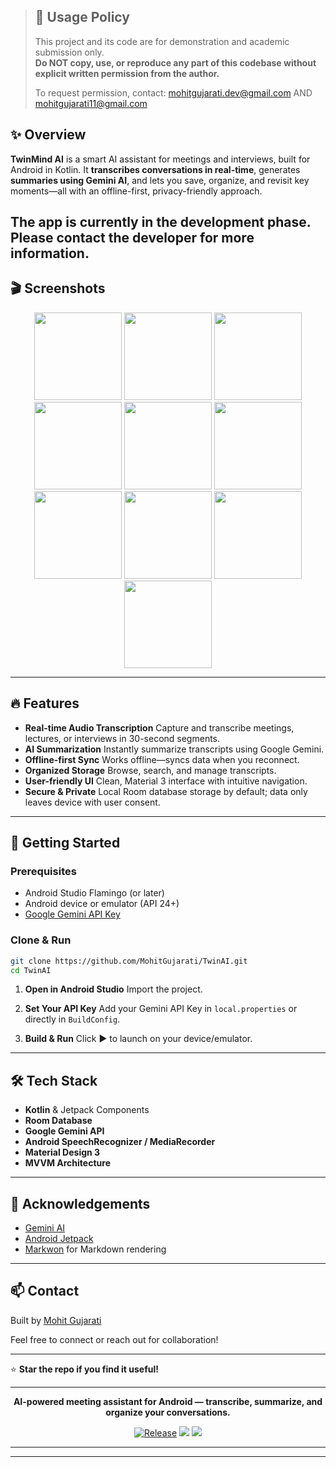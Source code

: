 
> ## 🚫 Usage Policy
> This project and its code are for demonstration and academic submission only.  
> **Do NOT copy, use, or reproduce any part of this codebase without explicit written permission from the author.**
>
> To request permission, contact: [mohitgujarati.dev@gmail.com](mailto:mohitgujarati.dev@gmail.com)
> AND
> [mohitgujarati11@gmail.com](mailto:mohitgujarati11@gmail.com)


## ✨ Overview

**TwinMind AI** is a smart AI assistant for meetings and interviews, built for Android in Kotlin.
It **transcribes conversations in real-time**, generates **summaries using Gemini AI**, and lets you save, organize, and revisit key moments—all with an offline-first, privacy-friendly approach.

The app is currently in the development phase. Please contact the developer for more information.
---

## 🎬 Screenshots

<p align="center">
      <img src="https://github.com/user-attachments/assets/eea44f78-fe36-4262-8f4e-89f943f3745c" width="140"/> 
      <img src="https://github.com/user-attachments/assets/4201e8fe-3389-4285-baa1-00c1205cfa9d" width="140"/>
      <img src="https://github.com/user-attachments/assets/947cad03-5c0e-4606-a26b-c5fa6d39b1f6" width="140"/>
      <img src="https://github.com/user-attachments/assets/ba3901cb-5de2-4106-91d2-e00e59035a66" width="140"/>
      <img src="https://github.com/user-attachments/assets/f05f6671-992f-426c-a339-6c190a832eef" width="140"/>
      <img src="https://github.com/user-attachments/assets/88574bb7-45a3-4e32-b618-8eed80f6795a" width="140"/>
      <img src="https://github.com/user-attachments/assets/ea656e08-b153-41d3-98e5-49bf2807b5c4" width="140"/>
      <img src="https://github.com/user-attachments/assets/5c3781ee-3dfa-4d5e-86a7-9145742187d5" width="140"/>
      <img src="https://github.com/user-attachments/assets/23302cc1-9b7b-401a-b92e-96751feafa9e" width="140"/>
      <img src="https://github.com/user-attachments/assets/b6332adb-d48e-445d-8f15-bc77d2d9d2bd" width="140"/>
</p>

---

## 🔥 Features

* **Real-time Audio Transcription**
  Capture and transcribe meetings, lectures, or interviews in 30-second segments.
* **AI Summarization**
  Instantly summarize transcripts using Google Gemini.
* **Offline-first Sync**
  Works offline—syncs data when you reconnect.
* **Organized Storage**
  Browse, search, and manage transcripts.
* **User-friendly UI**
  Clean, Material 3 interface with intuitive navigation.
* **Secure & Private**
  Local Room database storage by default; data only leaves device with user consent.

---

## 🚀 Getting Started

### Prerequisites

* Android Studio Flamingo (or later)
* Android device or emulator (API 24+)
* [Google Gemini API Key](https://makersuite.google.com/app/apikey)

### Clone & Run

```bash
git clone https://github.com/MohitGujarati/TwinAI.git
cd TwinAI
```

1. **Open in Android Studio**
   Import the project.

2. **Set Your API Key**
   Add your Gemini API Key in `local.properties` or directly in `BuildConfig`.

3. **Build & Run**
   Click ▶️ to launch on your device/emulator.

---

## 🛠️ Tech Stack

* **Kotlin** & Jetpack Components
* **Room Database**
* **Google Gemini API**
* **Android SpeechRecognizer / MediaRecorder**
* **Material Design 3**
* **MVVM Architecture**

---

## 🙌 Acknowledgements

* [Gemini AI](https://ai.google.dev/)
* [Android Jetpack](https://developer.android.com/jetpack)
* [Markwon](https://github.com/noties/Markwon) for Markdown rendering

---

## 📫 Contact

Built by [Mohit Gujarati](https://www.linkedin.com/in/mohitgujarati/)

Feel free to connect or reach out for collaboration!

---

⭐️ **Star the repo if you find it useful!**

---

<p align="center"><b>AI-powered meeting assistant for Android — transcribe, summarize, and organize your conversations.</b></p>
<p align="center">
  <a href="https://github.com/MohitGujarati/TwinAI/releases"><img src="https://img.shields.io/github/v/release/MohitGujarati/TwinAI" alt="Release"></a>
  <a href="https://github.com/MohitGujarati/TwinAI/stargazers"><img src="https://img.shields.io/github/stars/MohitGujarati/TwinAI?style=social"></a>
  <a href="https://github.com/MohitGujarati/TwinAI/issues"><img src="https://img.shields.io/github/issues/MohitGujarati/TwinAI"></a>
</p>

---

---

